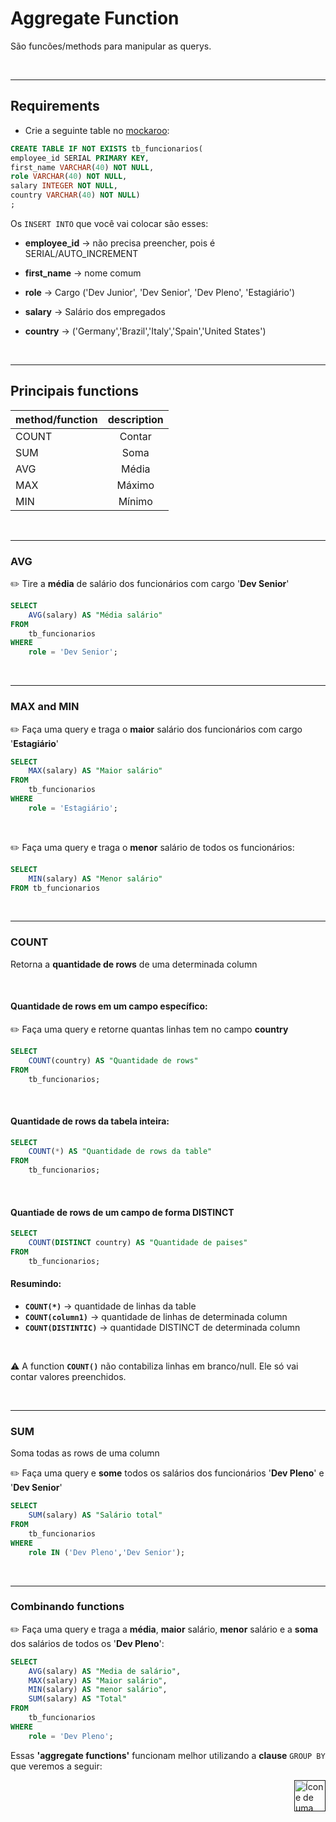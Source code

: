 #  Aggregate Function

São funcões/methods para manipular as querys.

<br>
<hr>

## Requirements

* Crie a seguinte table no [mockaroo](https://www.mockaroo.com/):

```sql
CREATE TABLE IF NOT EXISTS tb_funcionarios(
employee_id SERIAL PRIMARY KEY,
first_name VARCHAR(40) NOT NULL,
role VARCHAR(40) NOT NULL,
salary INTEGER NOT NULL,
country VARCHAR(40) NOT NULL)
;
```

Os `INSERT INTO` que você vai colocar são esses:

* **employee_id** -> não precisa preencher, pois é SERIAL/AUTO_INCREMENT

* **first_name** -> nome comum

* **role** -> Cargo ('Dev Junior', 'Dev Senior', 'Dev Pleno', 'Estagiário')

* **salary** -> Salário dos empregados

* **country** -> ('Germany','Brazil','Italy','Spain','United States')


<br>
<hr>

## Principais functions

| method/function | description |
| :---            | :---:       |
|COUNT            | Contar      |
|SUM              | Soma        |
|AVG              | Média       | 
|MAX              | Máximo      |
|MIN              | Mínimo      |


<br>
<hr>

### AVG
:pencil2: Tire a **média** de salário dos funcionários com cargo '**Dev Senior**'

```sql
SELECT
    AVG(salary) AS "Média salário"
FROM
    tb_funcionarios
WHERE
    role = 'Dev Senior';
```

<br>
<hr>

### MAX and MIN
:pencil2: Faça uma query e traga o **maior** salário dos funcionários com cargo '**Estagiário**'


```sql
SELECT
    MAX(salary) AS "Maior salário"
FROM
    tb_funcionarios
WHERE
    role = 'Estagiário';
```

<br>

:pencil2: Faça uma query e traga o **menor** salário de todos os funcionários:

```sql
SELECT
    MIN(salary) AS "Menor salário"
FROM tb_funcionarios
```

<br>
<hr>

### COUNT
Retorna a **quantidade de rows** de uma determinada column

<br>

#### Quantidade de rows em um campo específico:
:pencil2: Faça uma query e retorne quantas linhas tem no campo **country**

```sql
SELECT
    COUNT(country) AS "Quantidade de rows"
FROM
    tb_funcionarios;
```

<br>

#### Quantidade de rows da tabela inteira:
```sql
SELECT
    COUNT(*) AS "Quantidade de rows da table"
FROM
    tb_funcionarios;
```

<br>

#### Quantiade de rows de um campo de forma DISTINCT

```sql
SELECT
    COUNT(DISTINCT country) AS "Quantidade de paises"
FROM
    tb_funcionarios;
```

#### Resumindo:

* **`COUNT(*)`** -> quantidade de linhas da table
* **`COUNT(column1)`** -> quantidade de linhas de determinada column
* **`COUNT(DISTINTIC)`** -> quantidade DISTINCT de determinada column


<br>

:warning: A function **`COUNT()`** não contabiliza linhas em branco/null. Ele só vai contar valores preenchidos.

<br>
<hr>


### SUM
Soma todas as rows de uma column


:pencil2: Faça uma query e **some** todos os salários dos funcionários '**Dev Pleno**' e '**Dev Senior**'

```sql
SELECT
    SUM(salary) AS "Salário total"
FROM
    tb_funcionarios
WHERE
    role IN ('Dev Pleno','Dev Senior');
```

<br>
<hr>


### Combinando functions

:pencil2: Faça uma query e traga a **média**, **maior** salário, **menor** salário e a **soma** dos salários de todos os '**Dev Pleno**':


```sql
SELECT
    AVG(salary) AS "Media de salário",
    MAX(salary) AS "Maior salário",
    MIN(salary) AS "menor salário",
    SUM(salary) AS "Total"
FROM
    tb_funcionarios
WHERE
    role = 'Dev Pleno';
```


Essas **'aggregate functions'** funcionam melhor utilizando a **clause** `GROUP BY` que veremos a seguir:

<a href=""><img alt="Ícone de uma seta apontada para direita, representando um link para a próxima página" src="https://cdn-icons-png.flaticon.com/512/8875/8875266.png" width="50px" height="50px" align="right"></a>